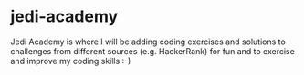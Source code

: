 # jedi-academy

Jedi Academy is where I will be adding coding exercises and solutions to challenges from different sources (e.g. HackerRank) for fun and to exercise and improve my coding skills :-) 	
